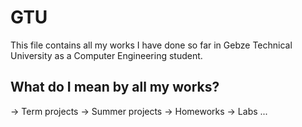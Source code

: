 # GTU

This file contains all my works I have done so far in Gebze Technical University as a Computer Engineering student.  

What do I mean by all my works?
-------------------------------
-> Term projects
-> Summer projects
-> Homeworks
-> Labs
...
